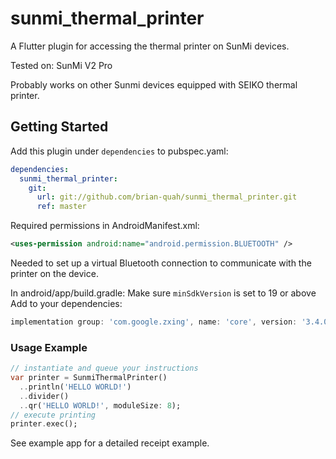# sunmi_thermal_printer

A Flutter plugin for accessing the thermal printer on SunMi devices.

Tested on:
SunMi V2 Pro

Probably works on other Sunmi devices equipped with SEIKO thermal printer.

## Getting Started

Add this plugin under `dependencies` to pubspec.yaml:
```` yaml
dependencies:
  sunmi_thermal_printer:
    git:
      url: git://github.com/brian-quah/sunmi_thermal_printer.git
      ref: master
````

Required permissions in AndroidManifest.xml:
``` xml
<uses-permission android:name="android.permission.BLUETOOTH" />
```
Needed to set up a virtual Bluetooth connection to communicate with the printer on the device.

In android/app/build.gradle:
Make sure `minSdkVersion` is set to 19 or above
Add to your dependencies:
``` groovy
implementation group: 'com.google.zxing', name: 'core', version: '3.4.0'
```

### Usage Example
``` dart
// instantiate and queue your instructions
var printer = SunmiThermalPrinter()
  ..println('HELLO WORLD!')
  ..divider()
  ..qr('HELLO WORLD!', moduleSize: 8);
// execute printing
printer.exec();
```

See example app for a detailed receipt example.
